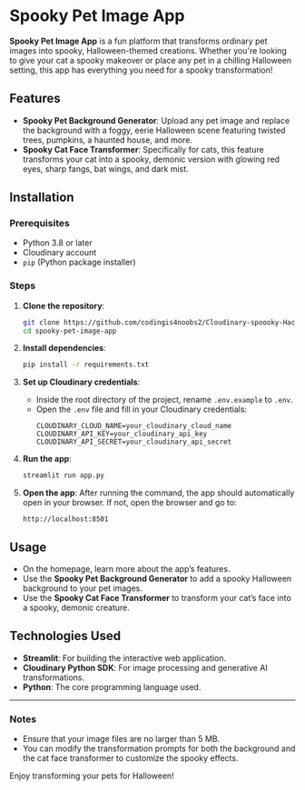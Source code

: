 # Spooky Pet Image App

**Spooky Pet Image App** is a fun platform that transforms ordinary pet images into spooky, Halloween-themed creations. Whether you're looking to give your cat a spooky makeover or place any pet in a chilling Halloween setting, this app has everything you need for a spooky transformation!

## Features

- **Spooky Pet Background Generator**: Upload any pet image and replace the background with a foggy, eerie Halloween scene featuring twisted trees, pumpkins, a haunted house, and more.
- **Spooky Cat Face Transformer**: Specifically for cats, this feature transforms your cat into a spooky, demonic version with glowing red eyes, sharp fangs, bat wings, and dark mist.

## Installation

### Prerequisites

- Python 3.8 or later
- Cloudinary account
- `pip` (Python package installer)

### Steps

1. **Clone the repository**:
   ```bash
   git clone https://github.com/codingis4noobs2/Cloudinary-spoooky-Hackathon
   cd spooky-pet-image-app
   ```

2. **Install dependencies**:
   ```bash
   pip install -r requirements.txt
   ```

3. **Set up Cloudinary credentials**:
   - Inside the root directory of the project, rename `.env.example` to `.env`.
   - Open the `.env` file and fill in your Cloudinary credentials:
     ```
     CLOUDINARY_CLOUD_NAME=your_cloudinary_cloud_name
     CLOUDINARY_API_KEY=your_cloudinary_api_key
     CLOUDINARY_API_SECRET=your_cloudinary_api_secret
     ```

4. **Run the app**:
   ```bash
   streamlit run app.py
   ```

5. **Open the app**:
   After running the command, the app should automatically open in your browser. If not, open the browser and go to:
   ```
   http://localhost:8501
   ```

## Usage

- On the homepage, learn more about the app’s features.
- Use the **Spooky Pet Background Generator** to add a spooky Halloween background to your pet images.
- Use the **Spooky Cat Face Transformer** to transform your cat’s face into a spooky, demonic creature.

## Technologies Used

- **Streamlit**: For building the interactive web application.
- **Cloudinary Python SDK**: For image processing and generative AI transformations.
- **Python**: The core programming language used.

---

### Notes

- Ensure that your image files are no larger than 5 MB.
- You can modify the transformation prompts for both the background and the cat face transformer to customize the spooky effects.

Enjoy transforming your pets for Halloween!
